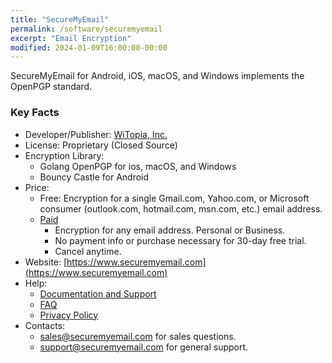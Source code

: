 ```yaml
---
title: "SecureMyEmail"
permalink: /software/securemyemail
excerpt: "Email Encryption"
modified: 2024-01-09T16:00:00-00:00
---
```


SecureMyEmail for Android, iOS, macOS, and Windows implements the OpenPGP standard.

### Key Facts

* Developer/Publisher: [WiTopia, Inc.](https://www.securemyemail.com/)
* License: Proprietary (Closed Source)
* Encryption Library:
	* Golang OpenPGP for ios, macOS, and Windows
	* Bouncy Castle for Android
* Price:
	* Free: Encryption for a single Gmail.com, Yahoo.com, or Microsoft consumer (outlook.com, hotmail.com, msn.com, etc.) email address.
	* [Paid](https://www.witopia.com/pricing)
		* Encryption for any email address. Personal or Business.
		* No payment info or purchase necessary for 30-day free trial.
		* Cancel anytime.
* Website: [https://www.securemyemail.com](https://www.securemyemail.com)
* Help:
	* [Documentation and Support](https://www.securemyemail.com/support)
	* [FAQ](https://www.securemyemail.com/faq/)
	* [Privacy Policy](https://www.securemyemail.com/privacy/)
* Contacts:
	* sales@securemyemail.com for sales questions.
	* support@securemyemail.com for general support.